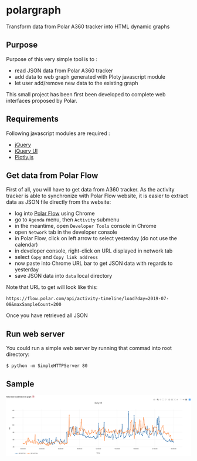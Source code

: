 # polargraph
Transform data from Polar A360 tracker into HTML dynamic graphs

## Purpose 
Purpose of this very simple tool is to :
- read JSON data from Polar A360 tracker 
- add data to web graph generated with Ploty javascript module
- let user add/remove new data to the existing graph

This small project has been first been developed to complete web
interfaces proposed by Polar.

## Requirements
Following javascript modules are required :
- [jQuery](https://jquery.com/)
- [jQuery UI](https://jqueryui.com/)
- [Plotly.js](https://plot.ly/javascript/)

## Get data from Polar Flow
First of all, you will have to get data from A360 tracker. As the 
activity tracker is able to synchronize with Polar Flow website,
it is easier to extract data as JSON file directly from ths website:
- log into [Polar Flow](https://flow.polar.com/) using Chrome
- go to `Agenda` menu, then `Activity` submenu
- in the meantime, open `Developer Tools` console in Chrome
- open `Network` tab in the developer console
- in Polar Flow, click on left arrow to select yesterday (do not use the calendar)
- in developer console, right-click on URL displayed in network tab
- select `Copy` and `Copy link address`
- now paste into Chrome URL bar to get JSON data with regards to yesterday
- save JSON data into `data` local directory

Note that URL to get will look like this:
```
https://flow.polar.com/api/activity-timeline/load?day=2019-07-08&maxSampleCount=200
```

Once you have retrieved all JSON
## Run web server
You could run a simple web server by running that commad into root directory:
```
$ python -m SimpleHTTPServer 80
```

## Sample 
![polargraph-heart-rate](samples/polargraph-heart-rate.png)
